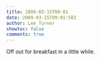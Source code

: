 ```yaml
---
title: 2009-03-15T09-01
date: 2009-03-15T09:01:50Z
author: Lee Turner
showtoc: false
comments: true
---
```


Off out for breakfast in a little while.

